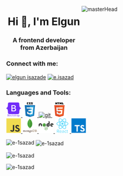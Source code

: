 
<img 
  align="right" 
  src="https://avatars.githubusercontent.com/u/145693052?v=4" 
  alt="masterHead" 
  width="300" 
  height="300" 
  style="border-radius: 50;"
/>




<h1 align="center">Hi 👋, I'm Elgun</h1>
<h3 align="center">A frontend developer from Azerbaijan</h3>



<h3 align="left">Connect with me:</h3>
<p align="left">
<a href="https://fb.com/elgun isazade" target="blank"><img align="center" src="https://raw.githubusercontent.com/rahuldkjain/github-profile-readme-generator/master/src/images/icons/Social/facebook.svg" alt="elgun isazade" height="30" width="40" /></a>
<a href="https://instagram.com/e.isazad" target="blank"><img align="center" src="https://raw.githubusercontent.com/rahuldkjain/github-profile-readme-generator/master/src/images/icons/Social/instagram.svg" alt="e.isazad" height="30" width="40" /></a>
</p>

<h3 align="left">Languages and Tools:</h3>
<p align="left"> <a href="https://getbootstrap.com" target="_blank" rel="noreferrer"> <img src="https://raw.githubusercontent.com/devicons/devicon/master/icons/bootstrap/bootstrap-plain-wordmark.svg" alt="bootstrap" width="40" height="40"/> </a> <a href="https://www.w3schools.com/css/" target="_blank" rel="noreferrer"> <img src="https://raw.githubusercontent.com/devicons/devicon/master/icons/css3/css3-original-wordmark.svg" alt="css3" width="40" height="40"/> </a> <a href="https://git-scm.com/" target="_blank" rel="noreferrer"> <img src="https://www.vectorlogo.zone/logos/git-scm/git-scm-icon.svg" alt="git" width="40" height="40"/> </a> <a href="https://www.w3.org/html/" target="_blank" rel="noreferrer"> <img src="https://raw.githubusercontent.com/devicons/devicon/master/icons/html5/html5-original-wordmark.svg" alt="html5" width="40" height="40"/> </a> <a href="https://developer.mozilla.org/en-US/docs/Web/JavaScript" target="_blank" rel="noreferrer"> <img src="https://raw.githubusercontent.com/devicons/devicon/master/icons/javascript/javascript-original.svg" alt="javascript" width="40" height="40"/> </a> <a href="https://www.mongodb.com/" target="_blank" rel="noreferrer"> <img src="https://raw.githubusercontent.com/devicons/devicon/master/icons/mongodb/mongodb-original-wordmark.svg" alt="mongodb" width="40" height="40"/> </a> <a href="https://nodejs.org" target="_blank" rel="noreferrer"> <img src="https://raw.githubusercontent.com/devicons/devicon/master/icons/nodejs/nodejs-original-wordmark.svg" alt="nodejs" width="40" height="40"/> </a> <a href="https://reactjs.org/" target="_blank" rel="noreferrer"> <img src="https://raw.githubusercontent.com/devicons/devicon/master/icons/react/react-original-wordmark.svg" alt="react" width="40" height="40"/> </a> <a href="https://www.typescriptlang.org/" target="_blank" rel="noreferrer"> <img src="https://raw.githubusercontent.com/devicons/devicon/master/icons/typescript/typescript-original.svg" alt="typescript" width="40" height="40"/> </a> </p>

<p><img align="left" src="https://github-readme-stats.vercel.app/api/top-langs?username=e-1sazad&show_icons=true&locale=en&layout=compact" alt="e-1sazad" /></p>

<p>&nbsp;<img align="center" src="https://github-readme-stats.vercel.app/api?username=e-1sazad&show_icons=true&locale=en" alt="e-1sazad" /></p>

<p><img align="center" src="https://github-readme-streak-stats.herokuapp.com/?user=e-1sazad&" alt="e-1sazad" /></p>
<p align="left"> <img src="https://komarev.com/ghpvc/?username=e-1sazad&label=Profile%20views&color=0e75b6&style=flat" alt="e-1sazad" /> </p>
